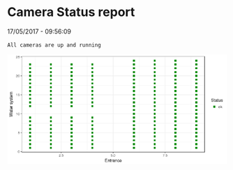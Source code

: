 Camera Status report
================
17/05/2017 - 09:56:09

    All cameras are up and running

![](camreport_files/figure-markdown_github/unnamed-chunk-2-1.png)
